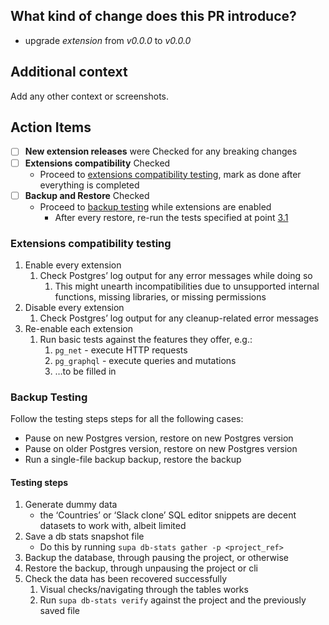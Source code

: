 ## What kind of change does this PR introduce?

- upgrade _extension_ from _v0.0.0_ to _v0.0.0_

## Additional context

Add any other context or screenshots.

## Action Items

- [ ] **New extension releases** were Checked for any breaking changes
- [ ] **Extensions compatibility** Checked
    * Proceed to [extensions compatibility testing](#extensions-compatibility-testing), mark as done after everything is completed
- [ ] **Backup and Restore** Checked
    * Proceed to [backup testing](#backup-testing) while extensions are enabled
        - After every restore, re-run the tests specified at point [3.1](#extensions-compatibility-testing)

### Extensions compatibility testing

1. Enable every extension
    1. Check Postgres’ log output for any error messages while doing so
        1. This might unearth incompatibilities due to unsupported internal functions, missing libraries, or missing permissions
2. Disable every extension
    1. Check Postgres’ log output for any cleanup-related error messages
3. Re-enable each extension
    1. Run basic tests against the features they offer, e.g.:
        1. `pg_net` - execute HTTP requests
        2. `pg_graphql` - execute queries and mutations
        3. …to be filled in

### Backup Testing

Follow the testing steps steps for all the following cases:

- Pause on new Postgres version, restore on new Postgres version
- Pause on older Postgres version, restore on new Postgres version
- Run a single-file backup backup, restore the backup

#### Testing steps

1. Generate dummy data 
    * the ‘Countries’ or ‘Slack clone’ SQL editor snippets are decent datasets to work with, albeit limited
2. Save a db stats snapshot file
    * Do this by running `supa db-stats gather -p <project_ref>`
3. Backup the database, through pausing the project, or otherwise
4. Restore the backup, through unpausing the project or cli
5. Check the data has been recovered successfully
    1. Visual checks/navigating through the tables works
    2. Run `supa db-stats verify` against the project and the previously saved file